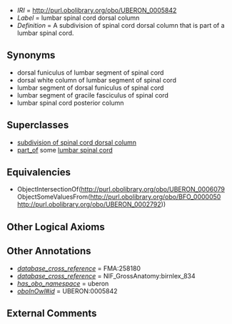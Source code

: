  * *IRI* = http://purl.obolibrary.org/obo/UBERON_0005842
 * *Label* = lumbar spinal cord dorsal column
 * *Definition* = A subdivision of spinal cord dorsal column that is part of a lumbar spinal cord.

## Synonyms

 * dorsal funiculus of lumbar segment of spinal cord
 * dorsal white column of lumbar segment of spinal cord
 * lumbar segment of dorsal funiculus of spinal cord
 * lumbar segment of gracile fasciculus of spinal cord
 * lumbar spinal cord posterior column

## Superclasses

 * [subdivision of spinal cord dorsal column](../../UBERON/79/UBERON_0006079.md)
 * [part_of](../../BFO/50/BFO_0000050.md) some [lumbar spinal cord](../../UBERON/92/UBERON_0002792.md)

## Equivalencies

 * ObjectIntersectionOf(<http://purl.obolibrary.org/obo/UBERON_0006079> ObjectSomeValuesFrom(<http://purl.obolibrary.org/obo/BFO_0000050> <http://purl.obolibrary.org/obo/UBERON_0002792>))

## Other Logical Axioms


## Other Annotations

 * *[database_cross_reference](../../ef/oboInOwl#hasDbXref.md)* = FMA:258180
 * *[database_cross_reference](../../ef/oboInOwl#hasDbXref.md)* = NIF_GrossAnatomy:birnlex_834
 * *[has_obo_namespace](../../ce/oboInOwl#hasOBONamespace.md)* = uberon
 * *[oboInOwl#id](../../id/oboInOwl#id.md)* = UBERON:0005842

## External Comments

